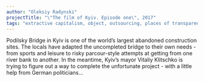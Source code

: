 ```yaml
---
author: "Oleksiy Radynski"
projectTitle: "\"The film of Kyiv. Episode one\", 2017"
tags: "extractive capitalism, object, outsourcing, places of transparency, production drama, self-destructing structures, social choreography"
---
```

Podilsky Bridge in Kyiv is one of the world’s largest abandoned construction sites. The locals have adapted the uncompleted bridge to their own needs - from sports and leisure to risky parcour-style attempts at getting from one river bank to another. In the meantime, Kyiv’s mayor Vitaliy Klitschko is trying to figure out a way to complete the unfortunate project - with a little help from German politicians…
